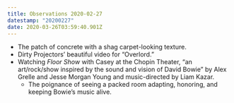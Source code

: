 ```yaml
---
title: Observations 2020-02-27
datestamp: "20200227"
date: 2020-03-26T03:59:40.901Z
---
```

- The patch of concrete with a shag carpet-looking texture.
- Dirty Projectors’ beautiful video for “Overlord.”
- Watching *Floor Show* with Casey at the Chopin Theater, “an art/rock/show inspired by the sound and vision of David Bowie” by Alex Grelle and Jesse Morgan Young and music-directed by Liam Kazar.
	- The poignance of seeing a packed room adapting, honoring, and keeping Bowie’s music alive.
